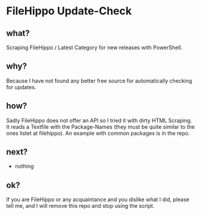 # FileHippo Update-Check

## what?
Scraping FileHippo / Latest Category for new releases with PowerShell.

## why?
Because I have not found any better free source for automatically checking for updates.

## how?
Sadly FileHippo does not offer an API so I tried it with dirty HTML Scraping.
It reads a Textfile with the Package-Names (they must be quite similar to the ones listet at filehippo). An example with common packages is in the repo.

## next?
- nothing

## ok?
If you are FileHippo or any acquaintance and you dislike what I did, please tell me, and I will remove this repo and stop using the script.
